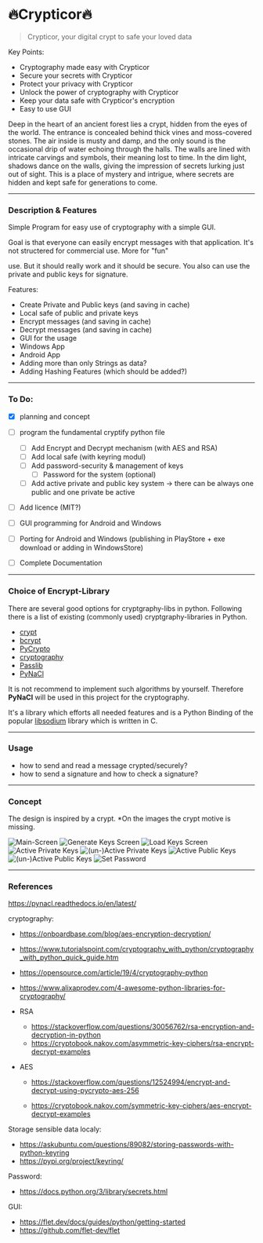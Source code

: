 # 🔥Crypticor🔥
> Crypticor, your digital crypt to safe your loved data

Key Points:
- Cryptography made easy with Crypticor
- Secure your secrets with Crypticor
- Protect your privacy with Crypticor
- Unlock the power of cryptography with Crypticor
- Keep your data safe with Crypticor's encryption
- Easy to use GUI

Deep in the heart of an ancient forest lies a crypt, hidden from the eyes of the world. The entrance is concealed behind thick vines and moss-covered stones. The air inside is musty and damp, and the only sound is the occasional drip of water echoing through the halls. The walls are lined with intricate carvings and symbols, their meaning lost to time. In the dim light, shadows dance on the walls, giving the impression of secrets lurking just out of sight. This is a place of mystery and intrigue, where secrets are hidden and kept safe for generations to come.

---
### Description & Features

Simple Program for easy use of cryptography with a simple GUI.

Goal is that everyone can easily encrypt messages with that application. It's not structered for commercial use. More for "fun"

 use. But it should really work and it should be secure. You also can use the private and public keys for signature.



Features: 
- Create Private and Public keys (and saving in cache)
- Local safe of public and private keys
- Encrypt messages (and saving in cache)
- Decrypt messages (and saving in cache)
- GUI for the usage
- Windows App
- Android App
- Adding more than only Strings as data? 
- Adding Hashing Features (which should be added?)



---

### To Do:

- [x] planning and concept
- [ ] program the fundamental cryptify python file
  - [ ] Add Encrypt and Decrypt mechanism (with AES and RSA)
  - [ ] Add local safe (with keyring modul)
  - [ ] Add password-security & management of keys 
    - [ ] Password for the system (optional)
  - [ ] Add active private and public key system -> there can be always one public and one private be active
- [ ] Add licence (MIT?)
- [ ] GUI programming for Android and Windows
- [ ] Porting for Android and Windows (publishing in PlayStore + exe download or adding in WindowsStore)
- [ ] Complete Documentation



---

### Choice of Encrypt-Library

There are several good options for cryptgraphy-libs in python. Following there is a list of existing (commonly used) cryptgraphy-libraries in Python. 

- [crypt](https://docs.python.org/3/library/crypt.html)
- [bcrypt](https://pypi.org/project/bcrypt/)
- [PyCrypto](https://pypi.org/project/pycrypto/)
- [cryptography](https://pypi.org/project/cryptography/)
- [Passlib](https://pypi.org/project/passlib/)
- [PyNaCl](https://pypi.org/project/PyNaCl/)



It is not recommend to implement such algorithms by yourself. Therefore **PyNaCl** will be used in this project for the cryptography.

It's a library which efforts all needed features and is a Python Binding of the popular [libsodium](https://github.com/jedisct1/libsodium) library which is written in C. 



---

### Usage

- how to send and read a message crypted/securely?
- how to send a signature and how to check a signature?


---
### Concept

The design is inspired by a crypt. 
*On the images the crypt motive is missing.

<div style="align:center;">
<img src="./concept/GUI-Concept-01-Start.png" alt="Main-Screen"></img>
<img src="./concept/GUI-Concept-02-Generate Keys.png" alt="Generate Keys Screen"></img>
<img src="./concept/GUI-Concept-03-Load Keys.png" alt="Load Keys Screen"></img>
<img src="./concept/GUI-Concept-04-Activation-pop-Up.png" alt="Active Private Keys"></img>
<img src="./concept/GUI-Concept-04-Activation-pop-Up - Unactive.png" alt="(un-)Active Private Keys"></img>
<img src="./concept/GUI-Concept-05-Activation-pop-Up-Public.png" alt="Active Public Keys"></img>
<img src="./concept/GUI-Concept-05-Activation-pop-Up-Public-Unactive.png" alt="(un-)Active Public Keys"></img>
<img src="./concept/GUI-Concept-06-set-password.png" alt="Set Password"></img>
</div>

---

### References



https://pynacl.readthedocs.io/en/latest/



cryptography:

- https://onboardbase.com/blog/aes-encryption-decryption/

- https://www.tutorialspoint.com/cryptography_with_python/cryptography_with_python_quick_guide.htm

- https://opensource.com/article/19/4/cryptography-python 

- https://www.alixaprodev.com/4-awesome-python-libraries-for-cryptography/

- RSA

  - https://stackoverflow.com/questions/30056762/rsa-encryption-and-decryption-in-python
  - https://cryptobook.nakov.com/asymmetric-key-ciphers/rsa-encrypt-decrypt-examples

- AES

  - https://stackoverflow.com/questions/12524994/encrypt-and-decrypt-using-pycrypto-aes-256

  - https://cryptobook.nakov.com/symmetric-key-ciphers/aes-encrypt-decrypt-examples

    

Storage sensible data localy:

- https://askubuntu.com/questions/89082/storing-passwords-with-python-keyring
- https://pypi.org/project/keyring/



Password:

- https://docs.python.org/3/library/secrets.html



GUI:

- https://flet.dev/docs/guides/python/getting-started
- https://github.com/flet-dev/flet

